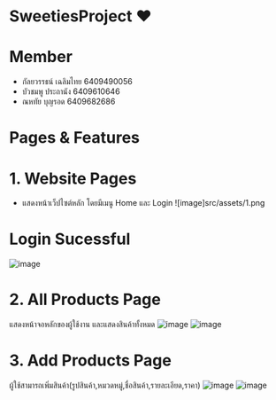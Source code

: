 # SweetiesProject  ♥
# Member
- กัลยวรรธน์ เฉลิมไทย 6409490056
- บัวชมพู	ประถานัง	6409610646
- ณหทัย	บุญรอด	6409682686
# Pages & Features
# 1. Website Pages
- แสดงหน้าเว็ปไซต์หลัก โดยมีเมนู Home และ Login
  ![image]src/assets/1.png
# Login Sucessful
![image](https://github.com/Kanyawatchalermthai/SweetiesProject/assets/148806112/32f3f0b8-6ad3-4150-a0fb-83eb78fc808d)
# 2. All Products Page
แสดงหน้าจอหลักของผู้ใช้งาน และแสดงสินค้าทั้งหมด
![image](https://github.com/Kanyawatchalermthai/SweetiesProject/assets/148806112/a3279a32-fcd0-43b1-80af-8326eef0afde)
![image](https://github.com/Kanyawatchalermthai/SweetiesProject/assets/148806112/491b139f-7f6a-49f2-a4ff-71446a614f63)
# 3. Add Products Page
ผู้ใช้สามารถเพิ่มสินค้า(รูปสินค้า,หมวดหมู่,ชื่อสินค้า,รายละเอียด,ราคา)
![image](https://github.com/Kanyawatchalermthai/SweetiesProject/assets/148806112/87d291a9-ff82-43f0-8dff-7437ce882b3c)
![image](https://github.com/Kanyawatchalermthai/SweetiesProject/assets/148806112/a57793e9-7606-4bd3-8342-1312c6d413dd)

